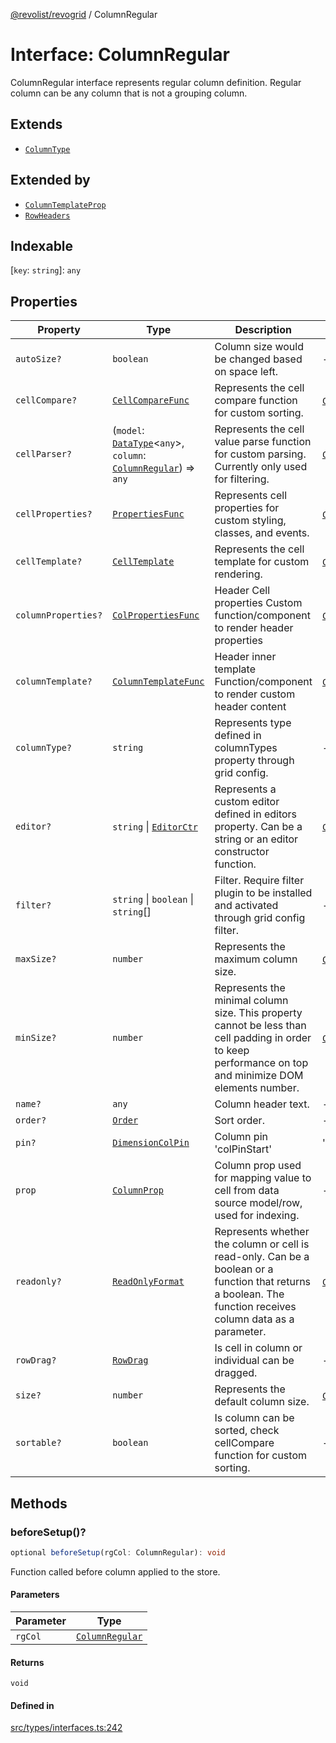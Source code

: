 [@revolist/revogrid](README.md) / ColumnRegular

# Interface: ColumnRegular

ColumnRegular interface represents regular column definition.
Regular column can be any column that is not a grouping column.

## Extends

- [`ColumnType`](Interface.ColumnType.md)

## Extended by

- [`ColumnTemplateProp`](Interface.ColumnTemplateProp.md)
- [`RowHeaders`](Interface.RowHeaders.md)

## Indexable

 \[`key`: `string`\]: `any`

## Properties

| Property | Type | Description | Inherited from | Defined in |
| ------ | ------ | ------ | ------ | ------ |
| `autoSize?` | `boolean` | Column size would be changed based on space left. | - | [src/types/interfaces.ts:218](https://github.com/revolist/revogrid/blob/8958a60bd3054871bb3d1706c4eb92c83a8c6b6c/src/types/interfaces.ts#L218) |
| `cellCompare?` | [`CellCompareFunc`](TypeAlias.CellCompareFunc.md) | Represents the cell compare function for custom sorting. | [`ColumnType`](Interface.ColumnType.md).`cellCompare` | [src/types/interfaces.ts:184](https://github.com/revolist/revogrid/blob/8958a60bd3054871bb3d1706c4eb92c83a8c6b6c/src/types/interfaces.ts#L184) |
| `cellParser?` | (`model`: [`DataType`](TypeAlias.DataType.md)\<`any`\>, `column`: [`ColumnRegular`](Interface.ColumnRegular.md)) => `any` | Represents the cell value parse function for custom parsing. Currently only used for filtering. | [`ColumnType`](Interface.ColumnType.md).`cellParser` | [src/types/interfaces.ts:190](https://github.com/revolist/revogrid/blob/8958a60bd3054871bb3d1706c4eb92c83a8c6b6c/src/types/interfaces.ts#L190) |
| `cellProperties?` | [`PropertiesFunc`](TypeAlias.PropertiesFunc.md) | Represents cell properties for custom styling, classes, and events. | [`ColumnType`](Interface.ColumnType.md).`cellProperties` | [src/types/interfaces.ts:176](https://github.com/revolist/revogrid/blob/8958a60bd3054871bb3d1706c4eb92c83a8c6b6c/src/types/interfaces.ts#L176) |
| `cellTemplate?` | [`CellTemplate`](Interface.CellTemplate.md) | Represents the cell template for custom rendering. | [`ColumnType`](Interface.ColumnType.md).`cellTemplate` | [src/types/interfaces.ts:180](https://github.com/revolist/revogrid/blob/8958a60bd3054871bb3d1706c4eb92c83a8c6b6c/src/types/interfaces.ts#L180) |
| `columnProperties?` | [`ColPropertiesFunc`](TypeAlias.ColPropertiesFunc.md) | Header Cell properties Custom function/component to render header properties | [`ColumnType`](Interface.ColumnType.md).`columnProperties` | [src/types/interfaces.ts:119](https://github.com/revolist/revogrid/blob/8958a60bd3054871bb3d1706c4eb92c83a8c6b6c/src/types/interfaces.ts#L119) |
| `columnTemplate?` | [`ColumnTemplateFunc`](TypeAlias.ColumnTemplateFunc.md) | Header inner template Function/component to render custom header content | [`ColumnType`](Interface.ColumnType.md).`columnTemplate` | [src/types/interfaces.ts:114](https://github.com/revolist/revogrid/blob/8958a60bd3054871bb3d1706c4eb92c83a8c6b6c/src/types/interfaces.ts#L114) |
| `columnType?` | `string` | Represents type defined in columnTypes property through grid config. | - | [src/types/interfaces.ts:238](https://github.com/revolist/revogrid/blob/8958a60bd3054871bb3d1706c4eb92c83a8c6b6c/src/types/interfaces.ts#L238) |
| `editor?` | `string` \| [`EditorCtr`](TypeAlias.EditorCtr.md) | Represents a custom editor defined in editors property. Can be a string or an editor constructor function. | [`ColumnType`](Interface.ColumnType.md).`editor` | [src/types/interfaces.ts:172](https://github.com/revolist/revogrid/blob/8958a60bd3054871bb3d1706c4eb92c83a8c6b6c/src/types/interfaces.ts#L172) |
| `filter?` | `string` \| `boolean` \| `string`[] | Filter. Require filter plugin to be installed and activated through grid config filter. | - | [src/types/interfaces.ts:222](https://github.com/revolist/revogrid/blob/8958a60bd3054871bb3d1706c4eb92c83a8c6b6c/src/types/interfaces.ts#L222) |
| `maxSize?` | `number` | Represents the maximum column size. | [`ColumnType`](Interface.ColumnType.md).`maxSize` | [src/types/interfaces.ts:167](https://github.com/revolist/revogrid/blob/8958a60bd3054871bb3d1706c4eb92c83a8c6b6c/src/types/interfaces.ts#L167) |
| `minSize?` | `number` | Represents the minimal column size. This property cannot be less than cell padding in order to keep performance on top and minimize DOM elements number. | [`ColumnType`](Interface.ColumnType.md).`minSize` | [src/types/interfaces.ts:163](https://github.com/revolist/revogrid/blob/8958a60bd3054871bb3d1706c4eb92c83a8c6b6c/src/types/interfaces.ts#L163) |
| `name?` | `any` | Column header text. | - | [src/types/interfaces.ts:214](https://github.com/revolist/revogrid/blob/8958a60bd3054871bb3d1706c4eb92c83a8c6b6c/src/types/interfaces.ts#L214) |
| `order?` | [`Order`](TypeAlias.Order.md) | Sort order. | - | [src/types/interfaces.ts:230](https://github.com/revolist/revogrid/blob/8958a60bd3054871bb3d1706c4eb92c83a8c6b6c/src/types/interfaces.ts#L230) |
| `pin?` | [`DimensionColPin`](TypeAlias.DimensionColPin.md) | Column pin 'colPinStart'|'colPinEnd'. | - | [src/types/interfaces.ts:210](https://github.com/revolist/revogrid/blob/8958a60bd3054871bb3d1706c4eb92c83a8c6b6c/src/types/interfaces.ts#L210) |
| `prop` | [`ColumnProp`](TypeAlias.ColumnProp.md) | Column prop used for mapping value to cell from data source model/row, used for indexing. | - | [src/types/interfaces.ts:206](https://github.com/revolist/revogrid/blob/8958a60bd3054871bb3d1706c4eb92c83a8c6b6c/src/types/interfaces.ts#L206) |
| `readonly?` | [`ReadOnlyFormat`](TypeAlias.ReadOnlyFormat.md) | Represents whether the column or cell is read-only. Can be a boolean or a function that returns a boolean. The function receives column data as a parameter. | [`ColumnType`](Interface.ColumnType.md).`readonly` | [src/types/interfaces.ts:153](https://github.com/revolist/revogrid/blob/8958a60bd3054871bb3d1706c4eb92c83a8c6b6c/src/types/interfaces.ts#L153) |
| `rowDrag?` | [`RowDrag`](TypeAlias.RowDrag.md) | Is cell in column or individual can be dragged. | - | [src/types/interfaces.ts:234](https://github.com/revolist/revogrid/blob/8958a60bd3054871bb3d1706c4eb92c83a8c6b6c/src/types/interfaces.ts#L234) |
| `size?` | `number` | Represents the default column size. | [`ColumnType`](Interface.ColumnType.md).`size` | [src/types/interfaces.ts:157](https://github.com/revolist/revogrid/blob/8958a60bd3054871bb3d1706c4eb92c83a8c6b6c/src/types/interfaces.ts#L157) |
| `sortable?` | `boolean` | Is column can be sorted, check cellCompare function for custom sorting. | - | [src/types/interfaces.ts:226](https://github.com/revolist/revogrid/blob/8958a60bd3054871bb3d1706c4eb92c83a8c6b6c/src/types/interfaces.ts#L226) |

## Methods

### beforeSetup()?

```ts
optional beforeSetup(rgCol: ColumnRegular): void
```

Function called before column applied to the store.

#### Parameters

| Parameter | Type |
| ------ | ------ |
| `rgCol` | [`ColumnRegular`](Interface.ColumnRegular.md) |

#### Returns

`void`

#### Defined in

[src/types/interfaces.ts:242](https://github.com/revolist/revogrid/blob/8958a60bd3054871bb3d1706c4eb92c83a8c6b6c/src/types/interfaces.ts#L242)
